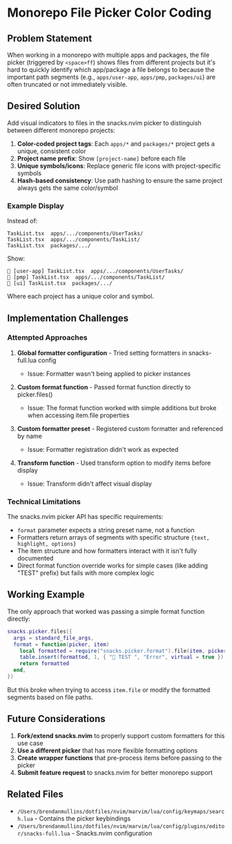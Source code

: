 # Monorepo File Picker Color Coding

## Problem Statement

When working in a monorepo with multiple apps and packages, the file picker (triggered by `<space>ff`) shows files from different projects but it's hard to quickly identify which app/package a file belongs to because the important path segments (e.g., `apps/user-app`, `apps/pmp`, `packages/ui`) are often truncated or not immediately visible.

## Desired Solution

Add visual indicators to files in the snacks.nvim picker to distinguish between different monorepo projects:

1. **Color-coded project tags**: Each `apps/*` and `packages/*` project gets a unique, consistent color
2. **Project name prefix**: Show `[project-name]` before each file
3. **Unique symbols/icons**: Replace generic file icons with project-specific symbols
4. **Hash-based consistency**: Use path hashing to ensure the same project always gets the same color/symbol

### Example Display
Instead of:
```
TaskList.tsx  apps/.../components/UserTasks/
TaskList.tsx  apps/.../components/TaskList/
TaskList.tsx  packages/.../
```

Show:
```
󰏆 [user-app] TaskList.tsx  apps/.../components/UserTasks/
󰏈 [pmp] TaskList.tsx  apps/.../components/TaskList/
󰏉 [ui] TaskList.tsx  packages/.../
```

Where each project has a unique color and symbol.

## Implementation Challenges

### Attempted Approaches

1. **Global formatter configuration** - Tried setting formatters in snacks-full.lua config
   - Issue: Formatter wasn't being applied to picker instances

2. **Custom format function** - Passed format function directly to picker.files()
   - Issue: The format function worked with simple additions but broke when accessing item.file properties

3. **Custom formatter preset** - Registered custom formatter and referenced by name
   - Issue: Formatter registration didn't work as expected

4. **Transform function** - Used transform option to modify items before display
   - Issue: Transform didn't affect visual display

### Technical Limitations

The snacks.nvim picker API has specific requirements:
- `format` parameter expects a string preset name, not a function
- Formatters return arrays of segments with specific structure `{text, highlight, options}`
- The item structure and how formatters interact with it isn't fully documented
- Direct format function override works for simple cases (like adding "TEST" prefix) but fails with more complex logic

## Working Example

The only approach that worked was passing a simple format function directly:
```lua
snacks.picker.files({
  args = standard_file_args,
  format = function(picker, item)
    local formatted = require("snacks.picker.format").file(item, picker)
    table.insert(formatted, 1, { "🔴 TEST ", "Error", virtual = true })
    return formatted
  end,
})
```

But this broke when trying to access `item.file` or modify the formatted segments based on file paths.

## Future Considerations

1. **Fork/extend snacks.nvim** to properly support custom formatters for this use case
2. **Use a different picker** that has more flexible formatting options
3. **Create wrapper functions** that pre-process items before passing to the picker
4. **Submit feature request** to snacks.nvim for better monorepo support

## Related Files

- `/Users/brendanmullins/dotfiles/nvim/marvim/lua/config/keymaps/search.lua` - Contains the picker keybindings
- `/Users/brendanmullins/dotfiles/nvim/marvim/lua/config/plugins/editor/snacks-full.lua` - Snacks.nvim configuration